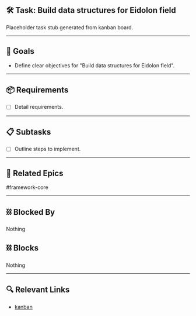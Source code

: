 ## 🛠️ Task: Build data structures for Eidolon field

Placeholder task stub generated from kanban board.

---

## 🎯 Goals

- Define clear objectives for "Build data structures for Eidolon field".

---

## 📦 Requirements

- [ ] Detail requirements.

---

## 📋 Subtasks

- [ ] Outline steps to implement.

---

## 🔗 Related Epics

#framework-core

---

## ⛓️ Blocked By

Nothing

## ⛓️ Blocks

Nothing

---

## 🔍 Relevant Links

- [kanban](../boards/kanban.md)
